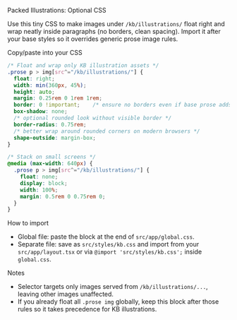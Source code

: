 Packed Illustrations: Optional CSS

Use this tiny CSS to make images under `/kb/illustrations/` float right and wrap neatly inside paragraphs (no borders, clean spacing). Import it after your base styles so it overrides generic prose image rules.

Copy/paste into your CSS
```css
/* Float and wrap only KB illustration assets */
.prose p > img[src^="/kb/illustrations/"] {
  float: right;
  width: min(360px, 45%);
  height: auto;
  margin: 0.25rem 0 1rem 1rem;
  border: 0 !important;    /* ensure no borders even if base prose adds one */
  box-shadow: none;
  /* optional rounded look without visible border */
  border-radius: 0.75rem;
  /* better wrap around rounded corners on modern browsers */
  shape-outside: margin-box;
}

/* Stack on small screens */
@media (max-width: 640px) {
  .prose p > img[src^="/kb/illustrations/"] {
    float: none;
    display: block;
    width: 100%;
    margin: 0.5rem 0 0.75rem 0;
  }
}
```

How to import
- Global file: paste the block at the end of `src/app/global.css`.
- Separate file: save as `src/styles/kb.css` and import from your `src/app/layout.tsx` or via `@import 'src/styles/kb.css';` inside `global.css`.

Notes
- Selector targets only images served from `/kb/illustrations/...`, leaving other images unaffected.
- If you already float all `.prose img` globally, keep this block after those rules so it takes precedence for KB illustrations.
